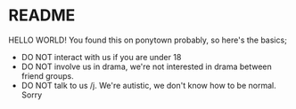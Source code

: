 # README

HELLO WORLD!
You found this on ponytown probably, so here's the basics;
- DO NOT interact with us if you are under 18
- DO NOT involve us in drama, we're not interested in drama between friend groups.
- DO NOT talk to us /j. We're autistic, we don't know how to be normal. Sorry

